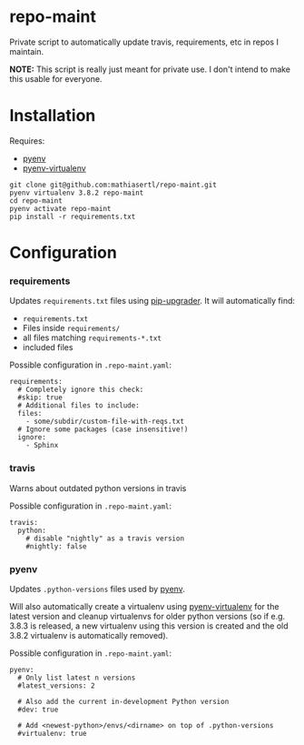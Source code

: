 # repo-maint

Private script to automatically update travis, requirements, etc in repos I maintain.

**NOTE:** This script is really just meant for private use. I don't intend to make this usable for everyone.

# Installation

Requires:
* [pyenv](https://github.com/pyenv/pyenv)
* [pyenv-virtualenv](https://github.com/pyenv/pyenv-virtualenv)

```
git clone git@github.com:mathiasertl/repo-maint.git
pyenv virtualenv 3.8.2 repo-maint
cd repo-maint
pyenv activate repo-maint
pip install -r requirements.txt
```

# Configuration

### requirements

Updates `requirements.txt` files using [pip-upgrader](https://github.com/simion/pip-upgrader). It will
automatically find:

* `requirements.txt`
* Files inside `requirements/`
* all files matching `requirements-*.txt` 
* included files

Possible configuration in `.repo-maint.yaml`:

```
requirements:
  # Completely ignore this check:
  #skip: true
  # Additional files to include:
  files:
    - some/subdir/custom-file-with-reqs.txt
  # Ignore some packages (case insensitive!)
  ignore:
    - Sphinx
```

### travis

Warns about outdated python versions in travis

Possible configuration in `.repo-maint.yaml`:

```
travis:
  python:
    # disable "nightly" as a travis version
    #nightly: false
```


### pyenv

Updates `.python-versions` files used by [pyenv](https://github.com/pyenv/pyenv).

Will also automatically create a virtualenv using
[pyenv-virtualenv](https://github.com/pyenv/pyenv-virtualenv) for the latest version and cleanup virtualenvs
for older python versions (so if e.g. 3.8.3 is released, a new virtualenv using this version is created and
the old 3.8.2 virtualenv is automatically removed).

Possible configuration in `.repo-maint.yaml`:

```
pyenv:
  # Only list latest n versions
  #latest_versions: 2
  
  # Also add the current in-development Python version
  #dev: true

  # Add <newest-python>/envs/<dirname> on top of .python-versions
  #virtualenv: true
```
